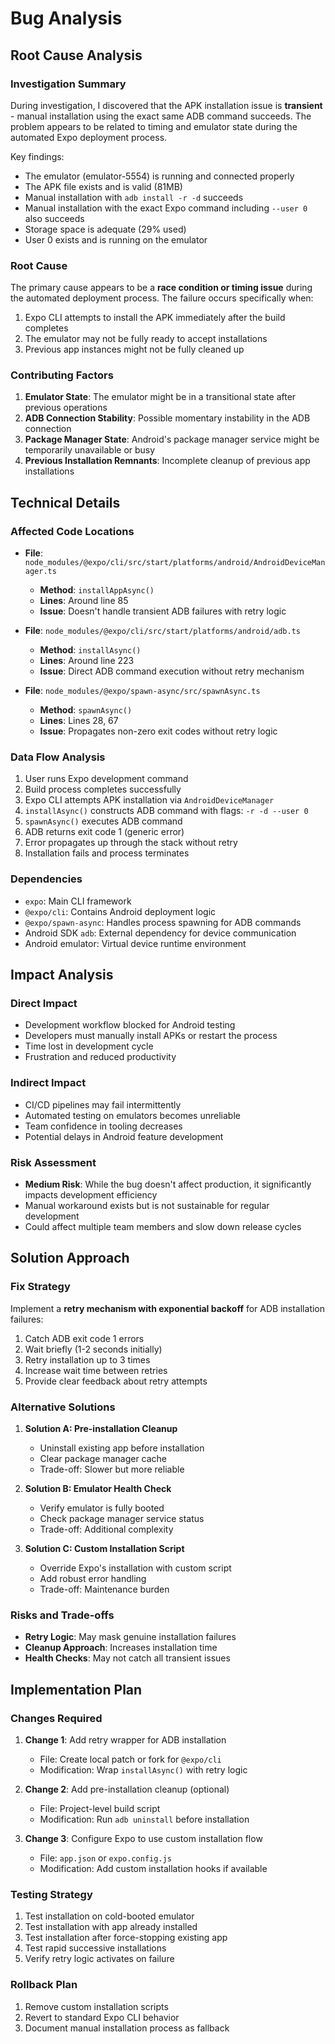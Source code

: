 # Bug Analysis

## Root Cause Analysis

### Investigation Summary
During investigation, I discovered that the APK installation issue is **transient** - manual installation using the exact same ADB command succeeds. The problem appears to be related to timing and emulator state during the automated Expo deployment process.

Key findings:
- The emulator (emulator-5554) is running and connected properly
- The APK file exists and is valid (81MB)
- Manual installation with `adb install -r -d` succeeds
- Manual installation with the exact Expo command including `--user 0` also succeeds
- Storage space is adequate (29% used)
- User 0 exists and is running on the emulator

### Root Cause
The primary cause appears to be a **race condition or timing issue** during the automated deployment process. The failure occurs specifically when:
1. Expo CLI attempts to install the APK immediately after the build completes
2. The emulator may not be fully ready to accept installations
3. Previous app instances might not be fully cleaned up

### Contributing Factors
1. **Emulator State**: The emulator might be in a transitional state after previous operations
2. **ADB Connection Stability**: Possible momentary instability in the ADB connection
3. **Package Manager State**: Android's package manager service might be temporarily unavailable or busy
4. **Previous Installation Remnants**: Incomplete cleanup of previous app installations

## Technical Details

### Affected Code Locations
- **File**: `node_modules/@expo/cli/src/start/platforms/android/AndroidDeviceManager.ts`
  - **Method**: `installAppAsync()`
  - **Lines**: Around line 85
  - **Issue**: Doesn't handle transient ADB failures with retry logic

- **File**: `node_modules/@expo/cli/src/start/platforms/android/adb.ts`
  - **Method**: `installAsync()`
  - **Lines**: Around line 223
  - **Issue**: Direct ADB command execution without retry mechanism

- **File**: `node_modules/@expo/spawn-async/src/spawnAsync.ts`
  - **Method**: `spawnAsync()`
  - **Lines**: Lines 28, 67
  - **Issue**: Propagates non-zero exit codes without retry logic

### Data Flow Analysis
1. User runs Expo development command
2. Build process completes successfully
3. Expo CLI attempts APK installation via `AndroidDeviceManager`
4. `installAsync()` constructs ADB command with flags: `-r -d --user 0`
5. `spawnAsync()` executes ADB command
6. ADB returns exit code 1 (generic error)
7. Error propagates up through the stack without retry
8. Installation fails and process terminates

### Dependencies
- `expo`: Main CLI framework
- `@expo/cli`: Contains Android deployment logic
- `@expo/spawn-async`: Handles process spawning for ADB commands
- Android SDK `adb`: External dependency for device communication
- Android emulator: Virtual device runtime environment

## Impact Analysis

### Direct Impact
- Development workflow blocked for Android testing
- Developers must manually install APKs or restart the process
- Time lost in development cycle
- Frustration and reduced productivity

### Indirect Impact
- CI/CD pipelines may fail intermittently
- Automated testing on emulators becomes unreliable
- Team confidence in tooling decreases
- Potential delays in Android feature development

### Risk Assessment
- **Medium Risk**: While the bug doesn't affect production, it significantly impacts development efficiency
- Manual workaround exists but is not sustainable for regular development
- Could affect multiple team members and slow down release cycles

## Solution Approach

### Fix Strategy
Implement a **retry mechanism with exponential backoff** for ADB installation failures:
1. Catch ADB exit code 1 errors
2. Wait briefly (1-2 seconds initially)
3. Retry installation up to 3 times
4. Increase wait time between retries
5. Provide clear feedback about retry attempts

### Alternative Solutions
1. **Solution A: Pre-installation Cleanup**
   - Uninstall existing app before installation
   - Clear package manager cache
   - Trade-off: Slower but more reliable

2. **Solution B: Emulator Health Check**
   - Verify emulator is fully booted
   - Check package manager service status
   - Trade-off: Additional complexity

3. **Solution C: Custom Installation Script**
   - Override Expo's installation with custom script
   - Add robust error handling
   - Trade-off: Maintenance burden

### Risks and Trade-offs
- **Retry Logic**: May mask genuine installation failures
- **Cleanup Approach**: Increases installation time
- **Health Checks**: May not catch all transient issues

## Implementation Plan

### Changes Required
1. **Change 1**: Add retry wrapper for ADB installation
   - File: Create local patch or fork for `@expo/cli`
   - Modification: Wrap `installAsync()` with retry logic

2. **Change 2**: Add pre-installation cleanup (optional)
   - File: Project-level build script
   - Modification: Run `adb uninstall` before installation

3. **Change 3**: Configure Expo to use custom installation flow
   - File: `app.json` or `expo.config.js`
   - Modification: Add custom installation hooks if available

### Testing Strategy
1. Test installation on cold-booted emulator
2. Test installation with app already installed
3. Test installation after force-stopping existing app
4. Test rapid successive installations
5. Verify retry logic activates on failure

### Rollback Plan
1. Remove custom installation scripts
2. Revert to standard Expo CLI behavior
3. Document manual installation process as fallback